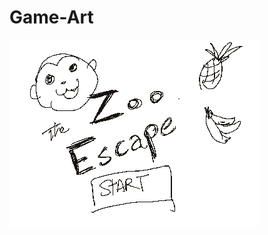 # Game-Art
![alt tag](https://github.com/derreck503/Game-Art/blob/master/Concept-Sketches/start.png?raw=true)
